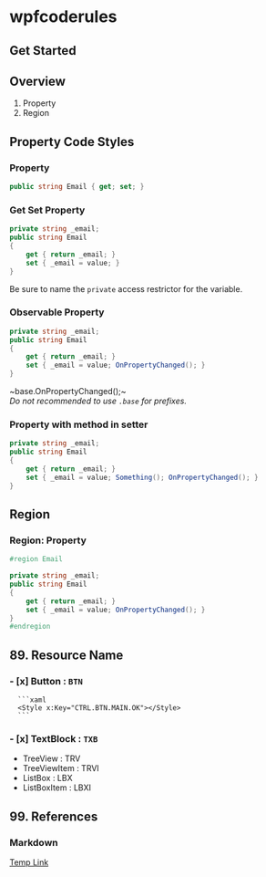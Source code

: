 # wpfcoderules

## Get Started
## Overview
1. Property
2. Region
## Property Code Styles

### Property
```csharp
public string Email { get; set; }
```

### Get Set Property
```csharp
private string _email;
public string Email 
{ 
    get { return _email; } 
    set { _email = value; } 
}
```
Be sure to name the `private` access restrictor for the variable.
### Observable Property
```csharp
private string _email;
public string Email 
{ 
    get { return _email; } 
    set { _email = value; OnPropertyChanged(); } 
}
```
~base.OnPropertyChanged();~   
*Do not recommended to use `.base` for prefixes.*

### Property with method in setter
```csharp
private string _email;
public string Email 
{ 
    get { return _email; } 
    set { _email = value; Something(); OnPropertyChanged(); } 
}
```

## Region

### Region: Property
```csharp
#region Email

private string _email;
public string Email
{
    get { return _email; }
    set { _email = value; OnPropertyChanged(); }
}
#endregion
```

## 89. Resource Name

### - [x] Button : `BTN`
      ```xaml
      <Style x:Key="CTRL.BTN.MAIN.OK"></Style>
      ```
### - [x] TextBlock : `TXB`
  - TreeView : TRV
  - TreeViewItem : TRVI
  - ListBox : LBX
  - ListBoxItem : LBXI

## 99. References
### Markdown
[Temp Link](https://docs.microsoft.com/en-us/windows/communitytoolkit/parsers/markdownparser)
